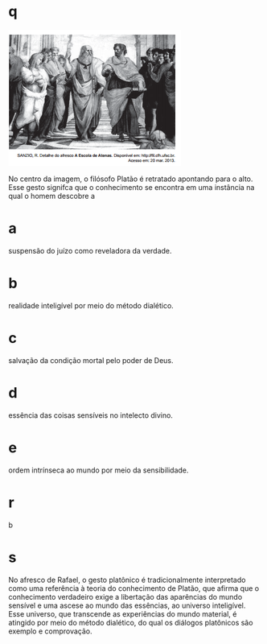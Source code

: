# q
![](bfdfe92f-6513-4c35-97b6-a493dd38d8e9.png)

No centro da imagem, o filósofo Platão é retratado apontando para o alto. Esse gesto signifca que o conhecimento se encontra em uma instância na qual o homem descobre a

# a
suspensão do juízo como reveladora da verdade.

# b
realidade inteligível por meio do método dialético.

# c
salvação da condição mortal pelo poder de Deus.

# d
essência das coisas sensíveis no intelecto divino.

# e
ordem intrínseca ao mundo por meio da sensibilidade.

# r
b

# s
No afresco de Rafael, o gesto platônico é tradicionalmente interpretado como uma referência à teoria do conhecimento de Platão, que afirma que o conhecimento verdadeiro exige a libertação das aparências do mundo sensível e uma ascese ao mundo das essências, ao universo inteligível. Esse universo, que transcende as experiências do mundo material, é atingido por meio do método dialético, do qual os diálogos platônicos são exemplo e comprovação.
